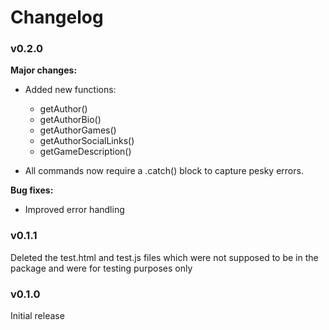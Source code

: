 # Changelog

### v0.2.0

**Major changes:**

- Added new functions:

  - getAuthor()
  - getAuthorBio()
  - getAuthorGames()
  - getAuthorSocialLinks()
  - getGameDescription()

- All commands now require a .catch() block to capture pesky errors.

**Bug fixes:**

- Improved error handling

### v0.1.1

Deleted the test.html and test.js files which were not supposed to be in the package and were for testing purposes only

### v0.1.0

Initial release
